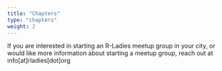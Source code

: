 ```yaml
---
title: "Chapters"
type: "chapters"
weight: 2
---
```


If you are interested in starting an R-Ladies meetup group in your city, or would like more information about starting a meetup group, reach out at info[at]rladies[dot]org
